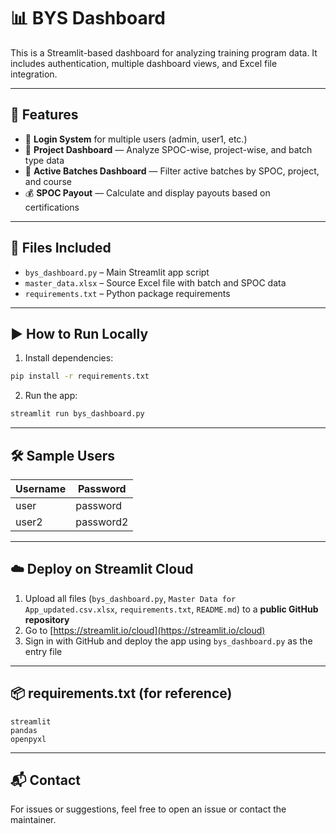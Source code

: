 # 📊 BYS Dashboard

This is a Streamlit-based dashboard for analyzing training program data. It includes authentication, multiple dashboard views, and Excel file integration.

---

## 🔧 Features

- 🔐 **Login System** for multiple users (admin, user1, etc.)
- 📁 **Project Dashboard** — Analyze SPOC-wise, project-wise, and batch type data
- 📌 **Active Batches Dashboard** — Filter active batches by SPOC, project, and course
- 💰 **SPOC Payout** — Calculate and display payouts based on certifications

---

## 📁 Files Included

- `bys_dashboard.py` – Main Streamlit app script
- `master_data.xlsx` – Source Excel file with batch and SPOC data
- `requirements.txt` – Python package requirements

---

## ▶️ How to Run Locally

1. Install dependencies:

```bash
pip install -r requirements.txt
```

2. Run the app:

```bash
streamlit run bys_dashboard.py
```

---

## 🛠️ Sample Users

| Username | Password   |
|----------|------------|
| user    | password   |
| user2    | password2  |

---

## ☁️ Deploy on Streamlit Cloud

1. Upload all files (`bys_dashboard.py`, `Master Data for App_updated.csv.xlsx`, `requirements.txt`, `README.md`) to a **public GitHub repository**
2. Go to [https://streamlit.io/cloud](https://streamlit.io/cloud)
3. Sign in with GitHub and deploy the app using `bys_dashboard.py` as the entry file

---

## 📦 requirements.txt (for reference)

```
streamlit
pandas
openpyxl
```

---

## 📬 Contact

For issues or suggestions, feel free to open an issue or contact the maintainer.
